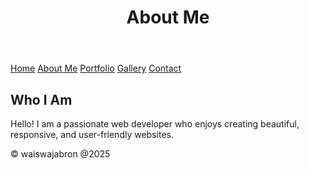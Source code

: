 <!DOCTYPE html>
<html lang="en">
<head>
  <meta charset="UTF-8">
  <meta name="viewport" content="width=device-width, initial-scale=1.0">
  
  <link rel="stylesheet" href="style.css">
</head>
<body>
  <header>
    <h1>About Me</h1>
  </header>

  <nav>
    <a href="index.html">Home</a>
    <a href="about.html">About Me</a>
    <a href="portfolio.html">Portfolio</a>
    <a href="gallery.html">Gallery</a>
    <a href="contact.html">Contact</a>
  </nav>

  <section>
    <h2>Who I Am</h2>
    <p>Hello! I am a passionate web developer who enjoys creating beautiful, responsive, and user-friendly websites.</p>
  </section>

  <footer>
    <p>&copy; waiswajabron @2025 </p>
  </footer>
</body>
</html>

